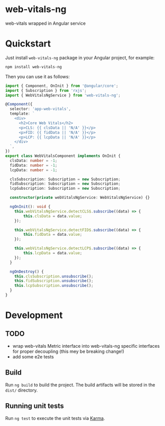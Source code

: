 # web-vitals-ng
web-vitals wrapped in Angular service

# Quickstart
Just install `web-vitals-ng` package in your Angular project, for example:
```bash
npm install web-vitals-ng
```

Then you can use it as follows:
```typescript
import { Component, OnInit } from '@angular/core';
import { Subscription } from 'rxjs';
import { WebVitalsNgService } from 'web-vitals-ng';

@Component({
  selector: 'app-web-vitals',
  template: `
    <div>
      <h2>Core Web Vitals</h2>
      <p>CLS: {{ clsData || 'N/A' }}</p>
      <p>FID: {{ fidData || 'N/A' }}</p>
      <p>LCP: {{ lcpData || 'N/A' }}</p>
    </div>
  `,
})
export class WebVitalsComponent implements OnInit {
  clsData: number = -1;
  fidData: number = -1;
  lcpData: number = -1;

  clsSubscription: Subscription = new Subscription;
  fidSubscription: Subscription = new Subscription;
  lcpSubscription: Subscription = new Subscription;

  constructor(private webVitalsNgService: WebVitalsNgService) {}

  ngOnInit(): void {
    this.webVitalsNgService.detectCLS$.subscribe((data) => {
        this.clsData = data.value;
    });

    this.webVitalsNgService.detectFID$.subscribe((data) => {
        this.fidData = data.value;
    });

    this.webVitalsNgService.detectLCP$.subscribe((data) => {
        this.lcpData = data.value;
    });
  }

  ngOnDestroy() {
    this.clsSubscription.unsubscribe();
    this.fidSubscription.unsubscribe();
    this.lcpSubscription.unsubscribe();
  }  
}
```

# Development

## TODO
* wrap web-vitals Metric interface into web-vitals-ng specific interfaces for proper decoupling (this mey be breaking change!)
* add some e2e tests

## Build

Run `ng build` to build the project. The build artifacts will be stored in the `dist/` directory.

## Running unit tests

Run `ng test` to execute the unit tests via [Karma](https://karma-runner.github.io).